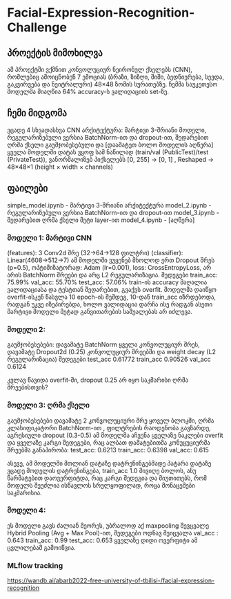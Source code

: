 # Facial-Expression-Recognition-Challenge

## პროექტის მიმოხილვა
ამ პროექტში ვქმნით კონვოლუციურ ნეირონულ ქსელებს (CNN), რომლებიც ამოიცნობენ 7 ემოციას (ბრაზი, ზიზღი, შიში, ბედნიერება, სევდა, გაკვირვება და ნეიტრალური) 48×48 ზომის  სურათებზე. 
ჩემმა საუკეთესო მოდელმა მიაღწია 64% accuracy-ს ვალიდაციის set-ზე.

## ჩემი მიდგომა
ვცადე 4 სხვადასხვა CNN არქიტექტურა: მარტივი 3-შრიანი მოდელი, რეგულარიზებული ვერსია BatchNorm-ით და dropout-ით, შედარებით ღრმა ქსელი გაუმჯობესებული და [დაამატეთ ბოლო მოდელის აღწერა]
ყველა მოდელში დატას ვყოფ სამ ნაწილად  (train/val (PublicTest)/test (PrivateTest)), ვანორმალიზებ პიქსელებს [0, 255] → [0, 1] , Reshaped -> 48×48×1 (height × width × channels)


## ფაილები
simple_model.ipynb - მარტივი 3-შრიანი არქიტექტურა
model_2.ipynb - რეგულარიზებული ვერსია BatchNorm-ით და dropout-ით
model_3.ipynb -  შედარებით ღრმა ქსელი მეტი layer-ით
model_4.ipynb - [აღწერა]



### მოდელი 1: მარტივი CNN
  (features): 3 Conv2d შრე (32→64→128 ფილტრი)
  (classifier): Linear(4608→512→7) 
ამ მოდელში ვუყენებ მხოლოდ ერთ Dropout შრეს (p=0.5), ოპტიმიზატორად: Adam (lr=0.001), loss: CrossEntropyLoss, არ არის BatchNorm შრეები და არც L2 რეგულარიზაცია.
შედეგები
train_acc: 75.99%
val_acc: 55.70%
test_acc: 57.06%
train-ის accuracy მაღალია ვალიდაციასა და ტესტთან შედარებით, გვაქვს overfit. მოდელმა დაიწყო overfit-ისკენ წასვლა 10 epoch-ის შემდეგ, 10-დან train_acc იზრდებოდა, რადგან უკვე იზეპირებდა, ხოლო ვალიდაცია დარჩა ისე რადგან ასეთი მარტივი მოდელი მეტად განვითარების საშუალებას არ იძლევა. 


### მოდელი 2: 
გაუმჯობესებები:
დავამატე BatchNorm ყველა კონვოლუციურ შრეს, დავამატე Dropout2d (0.25) კონვოლუციურ შრეებში და  weight decay (L2 რეგულარიზაცია)
შედეგები
test_acc	0.61772
train_acc	0.90526
val_acc	0.6124

კვლავ წავიდა overfit-ში, dropout 0.25 არ იყო საკმარისი ღრმა შრეებისთვის? 

### მოდელი 3: ღრმა ქსელი
გაუმჯობესებები
დავამატე 2 კონვოლუციური შრე ყოველ ბლოკში, ღრმა კლასიფიკატორი BatchNorm-ით , ფილტრების რაოდენობა გავზარდე, აგრესიული dropout (0.3-0.5)
ამ მოდელმა აჩვენა ყველაზე ნაკლები overfit და ყველაზე კარგი შედეგები, რაც ალბათ დამატებითმა კონუცუციურმა შრეებმა განაპირობა:
test_acc: 0.6213
train_acc: 0.6398
val_acc: 0.615

ასევე, ამ მოდელში მთლიან დატაზე დატრენინგებმადე პატარა დატაზე ვცადე მოდელის დატრენინგება, train_acc 1.0 მივიღე ბოლოს, ანუ წარმატებით დაოვერფიტდა, რაც კარგი შედეგია და მიუთითებს, რომ მოდელს შეუძლია ისწავლოს სრულყოფილად, როცა მონაცემები საკმარისია.



### მოდელი 4: 
ეს მოდელი გავს ძალიან მეორეს, უბრალოდ აქ maxpooling შევცვალე Hybrid Pooling (Avg + Max Pool)-ით, შედეგები ოდნავ შეიცვალა
val_acc : 0.643
train_acc: 0.99
test_acc: 0.653
ყველაზე დიდი ოვერფიტი ამ ცვლილებამ გამოიწვია.



### MLflow tracking
https://wandb.ai/abarb2022-free-university-of-tbilisi-/facial-expression-recognition
